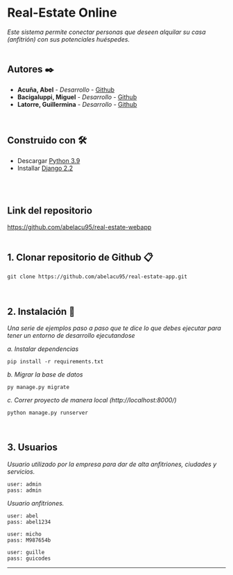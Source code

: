 # Real-Estate Online

_Este sistema permite conectar personas que deseen alquilar su casa (anfitrión) con sus potenciales huéspedes._
</br>
</br>

## Autores ✒️

* **Acuña, Abel** - *Desarrollo* - [Github](https://github.com/abelacu95)
* **Bacigaluppi, Miguel** - *Desarrollo* - [Github](https://github.com/miguebaci)
* **Latorre, Guillermina** - *Desarrollo* - [Github](https://github.com/guillerminalatorre)  
</br>

## Construido con 🛠️

* Descargar [Python 3.9](https://www.python.org/downloads/)
* Installar [Django 2.2](https://docs.djangoproject.com/es/2.2/intro/install/)
</br>
</br>

## Link del repositorio 

https://github.com/abelacu95/real-estate-webapp
</br>
</br>

## 1. Clonar repositorio de Github 📋

```
git clone https://github.com/abelacu95/real-estate-app.git
```
</br>

## 2. Instalación 🔧

_Una serie de ejemplos paso a paso que te dice lo que debes ejecutar para tener un entorno de desarrollo ejecutandose_

_a. Instalar  dependencias_

```
pip install -r requirements.txt
```

_b. Migrar la base de datos_

```
py manage.py migrate
```

_c. Correr proyecto de manera local (http://localhost:8000/)_

```
python manage.py runserver
```
</br>

## 3. Usuarios

_Usuario utilizado por la empresa para dar de alta anfitriones, ciudades y servicios._
```
user: admin
pass: admin
```

_Usuario anfitriones._
```
user: abel
pass: abel1234
```
```
user: micho 
pass: M987654b
```
```
user: guille
pass: guicodes
```



---

